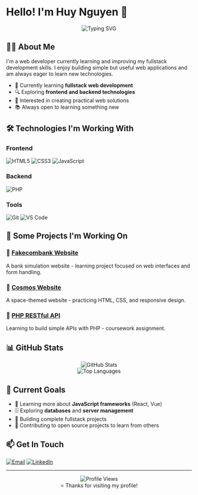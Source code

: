 # Hello! I'm Huy Nguyen 👋

<div align="center">
  <img src="https://readme-typing-svg.herokuapp.com?font=Fira+Code&pause=1000&color=58A6FF&center=true&vCenter=true&width=435&lines=Web+Developer;Learning+Full+Stack;Building+Web+Applications" alt="Typing SVG" />
</div>

## 👨‍💻 About Me

I'm a web developer currently learning and improving my fullstack development skills. I enjoy building simple but useful web applications and am always eager to learn new technologies.

- 🌱 Currently learning **fullstack web development**
- 🔍 Exploring **frontend and backend technologies**
- 💼 Interested in creating practical web solutions
- 📚 Always open to learning something new

## 🛠️ Technologies I'm Working With

### Frontend
![HTML5](https://img.shields.io/badge/HTML5-E34F26?style=flat-square&logo=html5&logoColor=white)
![CSS3](https://img.shields.io/badge/CSS3-1572B6?style=flat-square&logo=css3&logoColor=white)
![JavaScript](https://img.shields.io/badge/JavaScript-F7DF1E?style=flat-square&logo=javascript&logoColor=black)

### Backend
![PHP](https://img.shields.io/badge/PHP-777BB4?style=flat-square&logo=php&logoColor=white)

### Tools
![Git](https://img.shields.io/badge/Git-F05032?style=flat-square&logo=git&logoColor=white)
![VS Code](https://img.shields.io/badge/VS%20Code-007ACC?style=flat-square&logo=visual-studio-code&logoColor=white)

## 📂 Some Projects I'm Working On

### 🏦 [Fakecombank Website](https://github.com/Huy-Nguyen-Chualambo/Fakecombank_website)
A bank simulation website - learning project focused on web interfaces and form handling.

### 🌌 [Cosmos Website](https://github.com/Huy-Nguyen-Chualambo/Cosmos_website)
A space-themed website - practicing HTML, CSS, and responsive design.

### 🔗 [PHP RESTful API](https://github.com/Huy-Nguyen-Chualambo/Deha-Academy-php-RestfullApi-Lab1)
Learning to build simple APIs with PHP - coursework assignment.

## 📊 GitHub Stats

<div align="center">
  <img src="https://github-readme-stats.vercel.app/api?username=Huy-Nguyen-Chualambo&show_icons=true&theme=github_dark&hide_border=true&count_private=true" alt="GitHub Stats" />
</div>

<div align="center">
  <img src="https://github-readme-stats.vercel.app/api/top-langs/?username=Huy-Nguyen-Chualambo&layout=compact&theme=github_dark&hide_border=true" alt="Top Languages" />
</div>

## 🎯 Current Goals

- 📖 Learning more about **JavaScript frameworks** (React, Vue)
- 🗄️ Exploring **databases** and **server management**
- 🚀 Building complete fullstack projects
- 🤝 Contributing to open source projects to learn from others

## 📫 Get In Touch

[![Email](https://img.shields.io/badge/Email-D14836?style=flat-square&logo=gmail&logoColor=white)](mailto:your-email@example.com)
[![LinkedIn](https://img.shields.io/badge/LinkedIn-0077B5?style=flat-square&logo=linkedin&logoColor=white)](https://linkedin.com/in/your-profile)

---

<div align="center">
  <img src="https://komarev.com/ghpvc/?username=Huy-Nguyen-Chualambo&color=58A6FF&style=flat-square&label=Profile+Views" alt="Profile Views" />
</div>

<div align="center">
  ⭐️ Thanks for visiting my profile!
</div>
